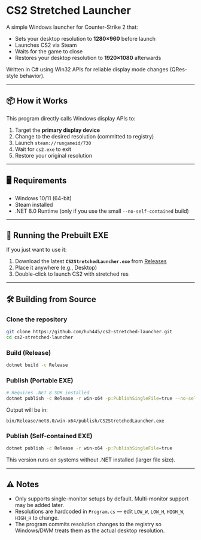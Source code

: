 # CS2 Stretched Launcher

A simple Windows launcher for Counter-Strike 2 that:
- Sets your desktop resolution to **1280×960** before launch
- Launches CS2 via Steam
- Waits for the game to close
- Restores your desktop resolution to **1920×1080** afterwards

Written in C# using Win32 APIs for reliable display mode changes (QRes-style behavior).

---

## 📦 How it Works
This program directly calls Windows display APIs to:
1. Target the **primary display device**
2. Change to the desired resolution (committed to registry)
3. Launch `steam://rungameid/730`
4. Wait for `cs2.exe` to exit
5. Restore your original resolution

---

## 🖥️ Requirements
- Windows 10/11 (64-bit)
- Steam installed
- .NET 8.0 Runtime (only if you use the small `--no-self-contained` build)

---

## 🚀 Running the Prebuilt EXE
If you just want to use it:
1. Download the latest **`CS2StretchedLauncher.exe`** from [Releases](https://github.com/huh445/cs2-stretched-launcher/releases)
2. Place it anywhere (e.g., Desktop)
3. Double-click to launch CS2 with stretched res

---

## 🛠️ Building from Source

### Clone the repository
```bash
git clone https://github.com/huh445/cs2-stretched-launcher.git
cd cs2-stretched-launcher
```

### Build (Release)
```bash
dotnet build -c Release
```

### Publish (Portable EXE)
```bash
# Requires .NET 8 SDK installed
dotnet publish -c Release -r win-x64 -p:PublishSingleFile=true --no-self-contained
```
Output will be in:
```
bin/Release/net8.0/win-x64/publish/CS2StretchedLauncher.exe
```

### Publish (Self-contained EXE)
```bash
dotnet publish -c Release -r win-x64 -p:PublishSingleFile=true
```
This version runs on systems without .NET installed (larger file size).

---

## ⚠️ Notes
- Only supports single-monitor setups by default. Multi-monitor support may be added later.
- Resolutions are hardcoded in `Program.cs` — edit `LOW_W`, `LOW_H`, `HIGH_W`, `HIGH_H` to change.
- The program commits resolution changes to the registry so Windows/DWM treats them as the actual desktop resolution.
